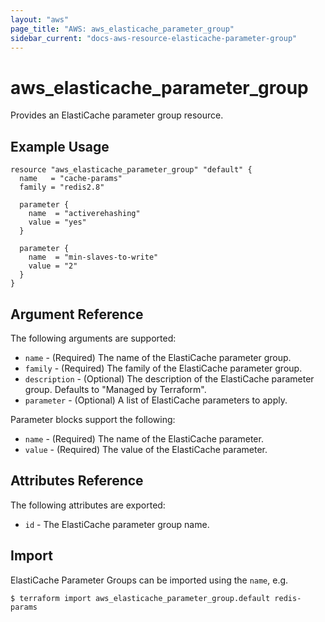 ```yaml
---
layout: "aws"
page_title: "AWS: aws_elasticache_parameter_group"
sidebar_current: "docs-aws-resource-elasticache-parameter-group"
---
```


# aws\_elasticache\_parameter\_group

Provides an ElastiCache parameter group resource.

## Example Usage

```hcl
resource "aws_elasticache_parameter_group" "default" {
  name   = "cache-params"
  family = "redis2.8"

  parameter {
    name  = "activerehashing"
    value = "yes"
  }

  parameter {
    name  = "min-slaves-to-write"
    value = "2"
  }
}
```

## Argument Reference

The following arguments are supported:

* `name` - (Required) The name of the ElastiCache parameter group.
* `family` - (Required) The family of the ElastiCache parameter group.
* `description` - (Optional) The description of the ElastiCache parameter group. Defaults to "Managed by Terraform".
* `parameter` - (Optional) A list of ElastiCache parameters to apply.

Parameter blocks support the following:

* `name` - (Required) The name of the ElastiCache parameter.
* `value` - (Required) The value of the ElastiCache parameter.

## Attributes Reference

The following attributes are exported:

* `id` - The ElastiCache parameter group name.


## Import

ElastiCache Parameter Groups can be imported using the `name`, e.g.

```
$ terraform import aws_elasticache_parameter_group.default redis-params
```